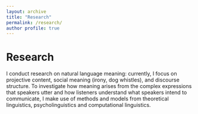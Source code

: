 ```yaml
---
layout: archive
title: "Research"
permalink: /research/
author profile: true
---
```


# Research

I conduct research on natural language meaning: currently, I focus on projective content, social meaning (irony, dog whistles), and discourse structure. To investigate how meaning arises from the complex expressions that speakers utter and how listeners understand what speakers intend to communicate, I make use of methods and models from theoretical linguistics, psycholinguistics and computational linguistics.
